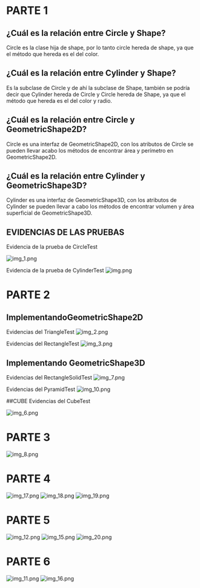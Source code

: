 # PARTE 1
## ¿Cuál es la relación entre Circle y Shape? 

Circle es la clase hija de shape, por lo tanto circle hereda de shape, ya que el método que hereda es el del color.

## ¿Cuál es la relación entre Cylinder y Shape? 

Es la subclase de Circle y de ahí la subclase de Shape, también se podría decir que Cylinder hereda de Circle y Circle hereda de Shape, ya que el método que hereda es el del color y radio.

## ¿Cuál es la relación entre Circle y GeometricShape2D?

Circle es una interfaz de GeometricShape2D, con los atributos de Circle se pueden llevar acabo los métodos de encontrar área y perímetro en GeometricShape2D.

## ¿Cuál es la relación entre Cylinder y GeometricShape3D? 

Cylinder es una interfaz de GeometricShape3D, con los atributos de Cylinder se pueden llevar a cabo los métodos de encontrar volumen y área superficial de GeometricShape3D.

## EVIDENCIAS DE LAS PRUEBAS

Evidencia de la prueba de CircleTest

![img_1.png](img_1.png)

Evidencia de la prueba de CylinderTest
![img.png](img.png)

# PARTE 2

## ImplementandoGeometricShape2D

Evidencias del TriangleTest
![img_2.png](img_2.png)

Evidencias del RectangleTest 
![img_3.png](img_3.png)

## Implementando GeometricShape3D

Evidencias del RectangleSolidTest
![img_7.png](img_7.png)

Evidencias del PyramidTest
![img_10.png](img_10.png)


##CUBE
Evidencias del CubeTest

![img_6.png](img_6.png)

# PARTE 3

![img_8.png](img_8.png)

# PARTE 4
![img_17.png](img_17.png)
![img_18.png](img_18.png)
![img_19.png](img_19.png)
# PARTE 5
![img_12.png](img_12.png)
![img_15.png](img_15.png)
![img_20.png](img_20.png)

# PARTE 6
![img_11.png](img_11.png)
![img_16.png](img_16.png)
